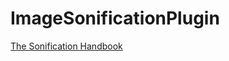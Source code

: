 # ImageSonificationPlugin

[The Sonification Handbook](https://sonification.de/handbook/download/TheSonificationHandbook-HermannHuntNeuhoff-2011.pdf)
